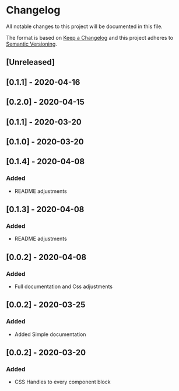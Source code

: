 # Changelog

All notable changes to this project will be documented in this file.

The format is based on [Keep a Changelog](http://keepachangelog.com/en/1.0.0/)
and this project adheres to [Semantic Versioning](http://semver.org/spec/v2.0.0.html).

## [Unreleased]

## [0.1.1] - 2020-04-16

## [0.2.0] - 2020-04-15

## [0.1.1] - 2020-03-20

## [0.1.0] - 2020-03-20

## [0.1.4] - 2020-04-08
### Added
- README adjustments

## [0.1.3] - 2020-04-08
### Added
- README adjustments

## [0.0.2] - 2020-04-08
### Added
- Full documentation and Css adjustments

## [0.0.2] - 2020-03-25
### Added
- Added Simple documentation

## [0.0.2] - 2020-03-20
### Added
- CSS Handles to every component block

